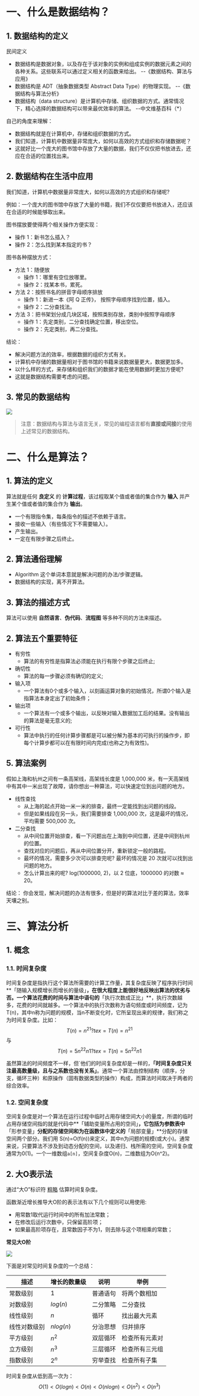 # 一、什么是数据结构？

## 1. 数据结构的定义

民间定义

- 数据结构是数据对象，以及存在于该对象的实例和组成实例的数据元素之间的各种关系。这些联系可以通过定义相关的函数来给出。 --《数据结构、算法与应用》
- 数据结构是 ADT（抽象数据类型 Abstract Data Type）的物理实现。 --《数据结构与算法分析》
- 数据结构（data structure）是计算机中存储、组织数据的方式。通常情况下，精心选择的数据结构可以带来最优效率的算法。 --中文维基百科（*）

自己的角度来理解：

- 数据结构就是在计算机中，存储和组织数据的方式。
- 我们知道，计算机中数据量非常庞大，如何以高效的方式组织和存储数据呢？
- 这就好比一个庞大的图书馆中存放了大量的数据，我们不仅仅把书放进去，还应在合适的位置找出来。

## 2. 数据结构在生活中应用

我们知道，计算机中数据量非常庞大，如何以高效的方式组织和存储呢?

例如：一个庞大的图书馆中存放了大量的书籍，我们不仅仅要把书放进入，还应该在合适的时候能够取出来。

图书摆放要使得两个相关操作方便实现：

- 操作 1：新书怎么插入？
- 操作 2：怎么找到某本指定的书？

图书各种摆放方式：

- 方法 1：随便放
  - 操作 1：哪里有空位放哪里。
  - 操作 2：找某本书，累死。
- 方法 2：按照书名的拼音字母顺序排放
  - 操作 1：新进一本《阿 Q 正传》， 按照字母顺序找到位置，插入。
  - 操作 2：二分查找法。
- 方法 3：把书架划分成几块区域，按照类别存放，类别中按照字母顺序
  - 操作 1：先定类别，二分查找确定位置，移出空位。
  - 操作 2：先定类别，再二分查找。

结论：

- 解决问题方法的效率，根据数据的组织方式有关。
- 计算机中存储的数据量相对于图书馆的书籍来说数据量更大，数据更加多。
- 以什么样的方式，来存储和组织我们的数据才能在使用数据时更加方便呢?
- 这就是数据结构需要考虑的问题。

## 3. 常见的数据结构

![](./IMGS/adt.png)

> 注意：数据结构与算法与语言无关，常见的编程语言都有**直接或间接**的使用上述常见的数据结构。

# 二、什么是算法？

## 1. 算法的定义

算法就是任何 **良定义** 的 **计算过程**，该过程取某个值或者值的集合作为 **输入** 并产生某个值或者值的集合作为 **输出**。

- 一个有限指令集，每条指令的描述不依赖于语言。
- 接收一些输入（有些情况下不需要输入）。
- 产生输出。
- 一定在有限步骤之后终止。

## 2. 算法通俗理解

- Algorithm 这个单词本意就是解决问题的办法/步骤逻辑。
- 数据结构的实现，离不开算法。

## 3. 算法的描述方式

算法可以使用 **自然语言**、**伪代码**、**流程图** 等多种不同的方法来描述。

## 2. 算法五个重要特征

- 有穷性
  - 算法的有穷性是指算法必须能在执行有限个步骤之后终止;
- 确切性
  - 算法的每一步骤必须有确切的定义;
- 输入项
  - 一个算法有0个或多个输入，以刻画运算对象的初始情况，所谓0个输入是指算法本身定出了初始条件；
- 输出项
  - 一个算法有一个或多个输出，以反映对输入数据加工后的结果。没有输出的算法是毫无意义的;
- 可行性
  - 算法中执行的任何计算步骤都是可以被分解为基本的可执行的操作步，即每个计算步都可以在有限时间内完成(也称之为有效性)。

## 5. 算法案例

假如上海和杭州之间有一条高架线，高架线长度是 1,000,000 米，有一天高架线中有其中一米出现了故障，请你想出一种算法，可以快速定位到出问题的地方。

- 线性查找
  - 从上海的起点开始一米一米的排查，最终一定能找到出问题的线段。
  - 但是如果线段在另一头，我们需要排查 1,000,000 次，这是最坏的情况，平均需要 500,000 次。
- 二分查找
  - 从中间位置开始排查，看一下问题出在上海到中间位置，还是中间到杭州的位置。
  - 查找对应的问题后，再从中间位置分开，重新锁定一般的路程。
  - 最坏的情况，需要多少次可以排查完呢? 最坏的情况是 20 次就可以找到出问题的地方。
  - 怎么计算出来的呢? log(1000000, 2)，以 2 位底，1000000 的对数 ≈ 20。

结论：
你会发现，解决问题的办法有很多，但是好的算法对比于差的算法，效率天壤之别。

# 三、算法分析

## 1. 概念

### 1.1. 时间复杂度

时间复杂度是指执行这个算法所需要的计算工作量，其复杂度反映了程序执行时间**「随输入规模增长而增长的量级」**，在很大程度上能很好地反映出算法的优劣与否。一个算法花费的时间与算法中语句的**「执行次数成正比」**，执行次数越多，花费的时间就越多。一个算法中的执行次数称为语句频度或时间频度，记为T(n)，其中n称为问题的规模，当n不断变化时，它所呈现出来的规律，我们称之为时间复杂度。比如：
$$
T(n)=n^21?tex=T(n)=n^21
$$
与
$$
T(n)=5n^22n1?tex=T(n)=5n^22n1
$$


虽然算法的时间频度不一样，但`他们的时间复杂度却是一样的，**「时间复杂度只关注最高数量级，且与之系数也没有关系」**。通常一个算法由控制结构（顺序，分支，循环三种）和原操作（固有数据类型的操作）构成，而算法时间取决于两者的综合效率。

### 1.2. 空间复杂度

空间复杂度是对一个算法在运行过程中临时占用存储空间大小的量度，所谓的临时占用存储空间指的就是代码中**「辅助变量所占用的空间」**，它包括为参数表中**「形参变量」**分配的存储空间和为在函数体中定义的**「局部变量」**分配的存储空间两个部分。我们用 S(n)=O(f(n))来定义，其中n为问题的规模(或大小)。通常来说，只要算法不涉及到动态分配的空间，以及递归、栈所需的空间，空间复杂度通常为0(1)。一个一维数组`a[n]`，空间复杂度O(n)，二维数组为O(n^2)。

## 2. 大O表示法

通过“大O”标识符 <u>粗略</u> 估算时间复杂度。

函数渐近增长推导大O阶的表示法有以下几个规则可以用使用:

- 用常数1取代运行时间中的所有加法常数；
- 在修改后运行次数中，只保留高阶项；
- 如果最高阶项存在，且常数因子不为1，则去除与这个项相乘的常数；



**常见大O阶**

![](E:\远程仓库\DataStructuresAndAlgorithm\IMGS\big-o.jpg)

下面是对常见时间复杂度的一个总结：

| 描述         | 增长的数量级 | 说明     | 举例           |
| ------------ | ------------ | -------- | -------------- |
| 常数级别     | $1$          | 普通语句 | 将两个数相加   |
| 对数级别     | $log(n)$     | 二分策略 | 二分查找       |
| 线性级别     | $n$          | 循环     | 找出最大元素   |
| 线性对数级别 | $nlog(n)$    | 分治思想 | 归并排序       |
| 平方级别     | $n^2$        | 双层循环 | 检查所有元素对 |
| 立方级别     | $n^3$        | 三层循环 | 检查所有三元组 |
| 指数级别     | $2^n$        | 穷举查找 | 检查所有子集   |

时间复杂度从低到高一次为：
$$
O(1) < O(logn) < O(n) < O(nlogn) < O(n^2) < O(n^3)
$$





